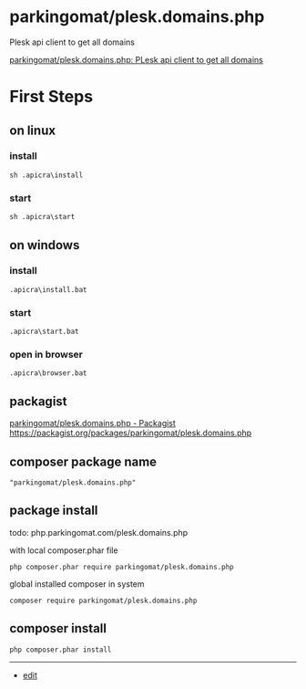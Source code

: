 # parkingomat/plesk.domains.php
Plesk api client to get all domains

[parkingomat/plesk.domains.php: PLesk api client to get all domains](https://github.com/parkingomat/plesk.domains.php)

# First Steps

## on linux

### install
    sh .apicra\install

### start
    sh .apicra\start

## on windows

### install
    .apicra\install.bat

### start
    .apicra\start.bat


### open in browser
    .apicra\browser.bat


## packagist
[parkingomat/plesk.domains.php - Packagist](https://packagist.org/packages/parkingomat/plesk.domains.php)
https://packagist.org/packages/parkingomat/plesk.domains.php


## composer package name

    "parkingomat/plesk.domains.php"

## package install

todo:
php.parkingomat.com/plesk.domains.php

with local composer.phar file

    php composer.phar require parkingomat/plesk.domains.php

global installed composer in system

    composer require parkingomat/plesk.domains.php


## composer install

    php composer.phar install


---

+ [edit](https://github.com/parkingomat/plesk.domains.php/edit/main/README.md)
